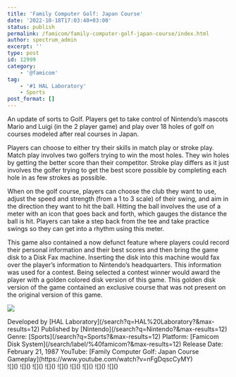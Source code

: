 ```yaml
---
title: 'Family Computer Golf: Japan Course'
date: '2022-10-18T17:03:40+03:00'
status: publish
permalink: /famicom/family-computer-golf-japan-course/index.html
author: spectrum_admin
excerpt: ''
type: post
id: 12999
category:
    - '@famicom'
tag:
    - '#1 HAL Laboratory'
    - Sports
post_format: []
---
```

An update of sorts to Golf. Players get to take control of Nintendo’s mascots Mario and Luigi (in the 2 player game) and play over 18 holes of golf on courses modeled after real courses in Japan.

Players can choose to either try their skills in match play or stroke play. Match play involves two golfers trying to win the most holes. They win holes by getting the better score than their competitor. Stroke play differs as it just involves the golfer trying to get the best score possible by completing each hole in as few strokes as possible.

When on the golf course, players can choose the club they want to use, adjust the speed and strength (from a 1 to 3 scale) of their swing, and aim in the direction they want to hit the ball. Hitting the ball involves the use of a meter with an icon that goes back and forth, which gauges the distance the ball is hit. Players can take a step back from the tee and take practice swings so they can get into a rhythm using this meter.

This game also contained a now defunct feature where players could record their personal information and their best scores and then bring the game disk to a Disk Fax machine. Inserting the disk into this machine would fax over the player’s information to Nintendo’s headquarters. This information was used for a contest. Being selected a contest winner would award the player with a golden colored disk version of this game. This golden disk version of the game contained an exclusive course that was not present on the original version of this game.

![](https://wsrv.nl/?url=https://images.launchbox-app.com/c0ffcade-7949-4a30-b8e0-4cf603c0be13.jpg&output=webp&maxage=1d)

<div class="game-info">Developed by [HAL Laboratory](/search?q=HAL%20Laboratory?&max-results=12)  
Published by [Nintendo](/search?q=Nintendo?&max-results=12)  
Genre: [Sports](/search?q=Sports?&max-results=12)  
Platform: [Famicom Disk System](/search/label/%40famicom?&amp;max-results=12)  
Release Date: February 21, 1987  
YouTube: [Family Computer Golf: Japan Course Gameplay](https://www.youtube.com/watch?v=nFgDqscCyMY)</div><div class="game-media">![]() ![]() ![]() ![]() ![]() ![]() ![]() ![]() ![]()</div>